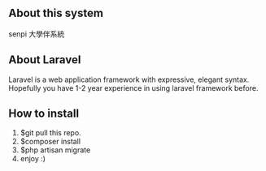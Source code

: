 ## About this system

senpi 大學伴系統

## About Laravel

Laravel is a web application framework with expressive, elegant syntax. Hopefully you have 1-2 year experience in using laravel framework before.

## How to install

1. $git pull this repo.
2. $composer install
3. $php artisan migrate
4. enjoy :)